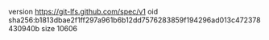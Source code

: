 version https://git-lfs.github.com/spec/v1
oid sha256:b1813dbae2f1ff297a961b6b12dd7576283859f194296ad013c472378430940b
size 10606
